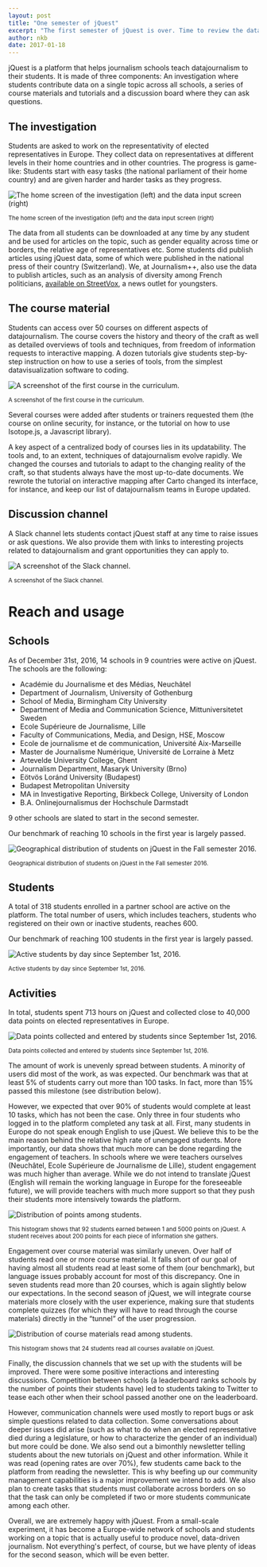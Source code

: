 ```yaml
---
layout: post
title: "One semester of jQuest"
excerpt: "The first semester of jQuest is over. Time to review the data and explore the lessons learned."
author: nkb
date: 2017-01-18
---
```


jQuest is a platform that helps journalism schools teach datajournalism to their students. It is made of three components: An investigation where students contribute data on a single topic across all schools, a series of course materials and tutorials and a discussion board where they can ask questions.

## The investigation

Students are asked to work on the representativity of elected representatives in Europe. They collect data on representatives at different levels in their home countries and in other countries. The progress is game-like: Students start with easy tasks (the national parliament of their home country) and are given harder and harder tasks as they progress.

![The home screen of the investigation (left) and the data input screen (right)](../images/first_semester_1.png)

<small>The home screen of the investigation (left) and the data input screen (right)</small>

The data from all students can be downloaded at any time by any student and be used for articles on the topic, such as gender equality across time or borders, the relative age of representatives etc. Some students did publish articles using jQuest data, some of which were published in the national press of their country (Switzerland). We, at Journalism++, also use the data to publish articles, such as an analysis of diversity among French politicians, [available on StreetVox](http://www.streetpress.com/sujet/1484673356-diversite-elus-en-europe), a news outlet for youngsters. 

## The course material

Students can access over 50 courses on different aspects of datajournalism. The course covers the history and theory of the craft as well as detailed overviews of tools and techniques, from freedom of information requests to interactive mapping. A dozen tutorials give students step-by-step instruction on how to use a series of tools, from the simplest datavisualization software to coding.

![A screenshot of the first course in the curriculum.](../images/first_semester_2.png)

<small>A screenshot of the first course in the curriculum.</small>

Several courses were added after students or trainers requested them (the course on online security, for instance, or the tutorial on how to use Isotope.js, a Javascript library).

A key aspect of a centralized body of courses lies in its updatability. The tools and, to an extent, techniques of datajournalism evolve rapidly. We changed the courses and tutorials to adapt to the changing reality of the craft, so that students always have the most up-to-date documents.  We rewrote the tutorial on interactive mapping after Carto changed its interface, for instance, and keep our list of datajournalism teams in Europe updated.

## Discussion channel

A Slack channel lets students contact jQuest staff at any time to raise issues or ask questions. We also provide them with links to interesting projects related to datajournalism and grant opportunities they can apply to.

![A screenshot of the Slack channel.](../images/first_semester_3.png)

<small>A screenshot of the Slack channel.</small>

# Reach and usage

## Schools

As of December 31st, 2016, 14 schools in 9 countries were active on jQuest. The schools are the following:

* Académie du Journalisme et des Médias, Neuchâtel
* Department of Journalism, University of Gothenburg
* School of Media, Birmingham City University
* Department of Media and Communication Science, Mittuniversitetet Sweden
* Ecole Supérieure de Journalisme, Lille
* Faculty of Communications, Media, and Design, HSE, Moscow
* Ecole de journalisme et de communication, Université Aix-Marseille
* Master de Journalisme Numérique, Université de Lorraine à Metz
* Artevelde University College, Ghent
* Journalism Department, Masaryk University (Brno)
* Eötvös Loránd University (Budapest)
* Budapest Metropolitan University
* MA in Investigative Reporting, Birkbeck College, University of London
* B.A. Onlinejournalismus der Hochschule Darmstadt

9 other schools are slated to start in the second semester.

Our benchmark of reaching 10 schools in the first year is largely passed.

![Geographical distribution of students on jQuest in the Fall semester 2016.](../images/first_semester_4.png)

<small>Geographical distribution of students on jQuest in the Fall semester 2016.</small>

## Students

A total of 318 students enrolled in a partner school are active on the platform. The total number of users, which includes teachers, students who registered on their own or inactive students, reaches 600.

Our benchmark of reaching 100 students in the first year is largely passed.

![Active students by day since September 1st, 2016.](../images/first_semester_5.png)

<small>Active students by day since September 1st, 2016.</small>

## Activities

In total, students spent 713 hours on jQuest and collected close to 40,000 data points on elected representatives in Europe.

![Data points collected and entered by students since September 1st, 2016.](../images/first_semester_6.png)

<small>Data points collected and entered by students since September 1st, 2016.</small>

The amount of work is unevenly spread between students. A minority of users did most of the work, as was expected. Our benchmark was that at least 5% of students carry out more than 100 tasks. In fact, more than 15% passed this milestone (see distribution below). 

However, we expected that over 90% of students would complete at least 10 tasks, which has not been the case. Only three in four students who logged in to the platform completed any task at all. First, many students in Europe do not speak enough English to use jQuest. We believe this to be the main reason behind the relative high rate of unengaged students. More importantly, our data shows that much more can be done regarding the engagement of teachers. In schools where we were teachers ourselves (Neuchâtel, Ecole Supérieure de Journalisme de Lille), student engagement was much higher than average. While we do not intend to translate jQuest (English will remain the working language in Europe for the foreseeable future), we will provide teachers with much more support so that they push their students more intensively towards the platform. 

![Distribution of points among students.](../images/first_semester_7.png)

<small>This histogram shows that 92 students earned between 1 and 5000 points on jQuest. A student receives about 200 points for each piece of information she gathers.</small>

Engagement over course material was similarly uneven. Over half of students read one or more course material. It falls short of our goal of having almost all students read at least some of them (our benchmark), but language issues probably account for most of this discrepancy. One in seven students read more than 20 courses, which is again slightly below our expectations. In the second season of jQuest, we will integrate course materials more closely with the user experience, making sure that students complete quizzes (for which they will have to read through the course materials) directly in the “tunnel” of the user progression.

![Distribution of course materials read among students.](../images/first_semester_8.png)

<small>This histogram shows that 24 students read all courses available on jQuest.</small>

Finally, the discussion channels that we set up with the students will be improved. There were some positive interactions and interesting discussions. Competition between schools (a leaderboard ranks schools by the number of points their students have) led to students taking to Twitter to tease each other when their school passed another one on the leaderboard.

However, communication channels were used mostly to report bugs or ask simple questions related to data collection. Some conversations about deeper issues did arise (such as what to do when an elected representative died during a legislature, or how to characterize the gender of an individual) but more could be done. We also send out a bimonthly newsletter telling students about the new tutorials on jQuest and other information. While it was read (opening rates are over 70%), few students came back to the platform from reading the newsletter. This is why beefing up our community management capabilities is a major improvement we intend to add. We also plan to create tasks that students must collaborate across borders on so that the task can only be completed if two or more students communicate among each other.

Overall, we are extremely happy with jQuest. From a small-scale experiment, it has become a Europe-wide network of schools and students working on a topic that is actually useful to produce novel, data-driven journalism. Not everything's perfect, of course, but we have plenty of ideas for the second season, which will be even better.